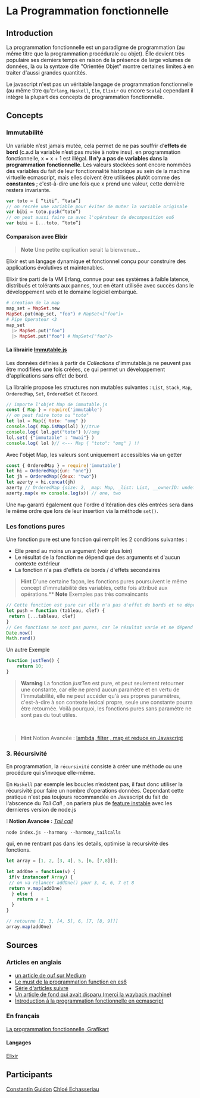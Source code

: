 # La Programmation fonctionnelle

## Introduction

La programmation fonctionnelle est un paradigme de programmation (au même titre que la programmation procédurale ou objet). Elle devient très populaire ses derniers temps en raison de la présence de large volumes de données, là ou la syntaxe dite "Orientée Objet" montre certaines limites à en traiter d'aussi grandes quantités.

Le javascript n'est pas un véritable langage de programmation fonctionnelle (au même titre qu'`Erlang`, `Haskell`, `Elm`, `Elixir` ou encore `Scala`) cependant il intègre la plupart des concepts de programmation fonctionnelle.

## Concepts

### Immutabilité

Un variable n’est jamais mutée, cela permet de ne pas souffrir d’**effets de bord** (c.a.d la variable n’est pas mutée à notre insu).
en programmation fonctionnelle, x = x + 1 est illégal. **Il n'y a pas de variables dans la programmation fonctionnelle**.
Les valeurs stockées sont encore nommées des variables du fait de leur fonctionnalité historique au sein de la machine virtuelle ecmascript, mais elles doivent être utilisées plutôt comme des **constantes** ; c'est-à-dire une fois que x prend une valeur, cette dernière restera invariante.

```javascript
var toto = [ “titi”, “tata”]
// on recrée une variable pour éviter de muter la variable originale
var bibi = toto.push(“toto”)
// on peut aussi faire ca avec l'opérateur de decomposition es6
var bibi = [...toto, “toto”]
```

#### Comparaison avec Elixir

> **Note** Une petite explication serait la bienvenue…

Elixir est un langage dynamique et fonctionnel conçu pour construire des applications évolutives et maintenables.

Elixir tire parti de la VM Erlang, connue pour ses systèmes à faible latence, distribués et tolérants aux pannes, tout en étant utilisée avec succès dans le développement web et le domaine logiciel embarqué.

```elixir
# creation de la map
map_set = MapSet.new
MapSet.put(map_set, "foo") # MapSet<["foo"]>
# Pipe Operateur <3
map_set
  |> MapSet.put("foo")
  |> MapSet.put("foo") # MapSet<["foo"]>
```

#### La librairie [Immutable.js](https://facebook.github.io/immutable-js/)

Les données définies à partir de _Collections_ d'immutable.js ne peuvent pas être modifiées une fois créées, ce qui permet un développement d'applications sans effet de bord.

La librairie propose les structures non mutables suivantes : `List`, `Stack`, `Map`, `OrderedMap`, `Set`, `OrderedSet` et `Record`.

```javascript
// importe l'objet Map de immutable.js
const { Map } = require('immutable')
// on peut faire toto ou "toto"
let lol = Map({ toto: "omg" })
console.log( Map.isMap(lol) )//true
console.log( lol.get("toto") )//omg
lol.set( {"immutable" : "mwai"} )
console.log( lol )// <--- Map { "toto": "omg" } !!
```

Avec l'objet Map, les valeurs sont uniquement accessibles via un getter

```javascript
const { OrderedMap } = require('immutable')
let hi = OrderedMap({un: "one"})
let jh = OrderedMap({deux: "two"})
let azerty = hi.concat(jh)
azerty // OrderedMap {size: 2, _map: Map, _list: List, __ownerID: undefined, __hash: undefined}
azerty.map(x => console.log(x)) // one, two
```

Une `Map` garanti également que l'ordre d'itération des clés entrées sera dans le même ordre que lors de leur insertion via la méthode `set()`.

### Les fonctions pures

Une fonction pure est une fonction qui remplit les 2 conditions suivantes :

* Elle prend au moins un argument (voir plus loin)
* Le résultat de la fonction ne dépend que des arguments et d'aucun contexte extérieur
* La fonction n'a pas d'effets de bords / d'effets secondaires

> **Hint** D'une certaine façon, les fonctions pures poursuivent le même concept d’immutabilité des variables, cette fois attribué aux opérations.**
> **Note** Exemples pas très convaincants

```javascript
// Cette fonction est pure car elle n'a pas d'effet de bords et ne dépend de rien d'autre que ses arguments
let push = function (tableau, clef) {
 return [...tableau, clef]
}
// Ces fonctions ne sont pas pures, car le résultat varie et ne dépend pas des arguments
Date.now()
Math.rand()
```

Un autre Exemple

```javascript
function justTen() {
    return 10;
}
```

> **Warning** La fonction *justTen* est pure, et peut seulement retourner une constante, car elle ne prend aucun paramètre et en vertu de l'immutabilité, elle ne peut accéder qu'à ses propres paramètres, c'est-à-dire à son contexte lexical propre, seule une constante pourra être retournée.
Voilà pourquoi, les fonctions pures sans paramètre ne sont pas du tout utiles.

&nbsp;
> **Hint** Notion Avancée :
[lambda, filter , map et reduce en Javascript](https://www.youtube.com/watch?v=woySeSNBL3o)

### 3. Récursivité

En programmation, la `récursivité` consiste à créer une méthode ou une procédure qui s’invoque elle-même.

En `Haskell` par exemple les boucles n’existent pas, il faut donc utiliser la récursivité pour faire un nombre d’operations données.
Cependant cette pratique n'est pas toujours recommandée en Javascript du fait de l'abscence du *Tail Call* , on parlera plus de [feature instable](https://nodejs.org/en/docs/es6/) avec les dernieres version de node.js

:grey_exclamation: **Notion Avancée :**
[*Tail call*](http://benignbemine.github.io/2015/07/19/es6-tail-calls/)

```shell
node index.js --harmony --harmony_tailcalls
```

qui, en ne rentrant pas dans les details, optimise la recursivité des fonctions.

```javascript
let array = [1, 2, [3, 4], 5, [6, [7,8]]];

let addOne = function(v) {
 if(v instanceof Array) {
 // on va relancer addOne() pour 3, 4, 6, 7 et 8
 return v.map(addOne)
  } else {
    return v + 1
  }
}

// retourne [2, 3, [4, 5], 6, [7, [8, 9]]]
array.map(addOne)
```

## Sources

### Articles en anglais

* [un article de ouf sur Medium](https://medium.com/@cscalfani/so-you-want-to-be-a-functional-programmer-part-1-1f15e387e536)
* [Le must de la programmation function en es6](https://leanpub.com/javascriptallongesix/read)
* [Série d'articles suivre](https://medium.freecodecamp.org/functional-programming-in-js-with-practical-examples-part-1-87c2b0dbc276)
* [Un article de fond qui avait disparu (merci la wayback machine)](https://web.archive.org/web/20170202023826/https://medium.com/@xilefmai/efficient-javascript-14a11651d563)
* [Introduction à la programmation fonctionnelle en ecmascript](https://medium.com/@chetcorcos/functional-programming-for-javascript-people-1915d8775504)

### En français

[La programmation fonctionnelle, Grafikart](https://www.grafikart.fr/tutoriels/divers/programmation-fonctionnelle-878)

#### Langages

[Elixir](https://elixir-lang.org/docs.html)

## Participants

[Constantin Guidon](https://github.com/zelazna)
[Chloé Echasseriau](https://github.com/Clorio)
